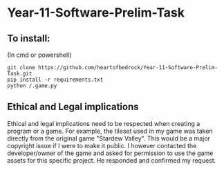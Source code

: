 # Year-11-Software-Prelim-Task
## To install:
(In cmd or powershell)
```
git clone https://github.com/heartofbedrock/Year-11-Software-Prelim-Task.git
pip install -r requirements.txt
python /.game.py
```

## Ethical and Legal implications
Ethical and legal implications need to be respected when creating a program or a game. For example, the tileset used in my game was taken directly from the original game "Stardew Valley". This would be a major copyright issue if I were to make it public. I however contacted the developer/owner of the game and asked for permission to use the game assets for this specific project. He responded and confirmed my request.

